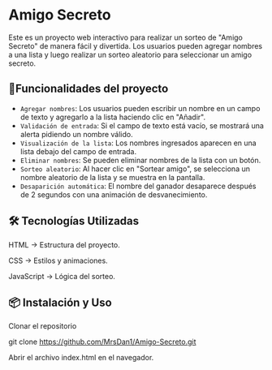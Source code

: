 # Amigo Secreto 

Este es un proyecto web interactivo para realizar un sorteo de "Amigo Secreto" de manera fácil y divertida. Los usuarios pueden agregar nombres a una lista y luego realizar un sorteo aleatorio para seleccionar un amigo secreto.

## :hammer:Funcionalidades del proyecto

- `Agregar nombres`: Los usuarios pueden escribir un nombre en un campo de texto y agregarlo a la lista haciendo clic en "Añadir".
- `Validación de entrada`: Si el campo de texto está vacío, se mostrará una alerta pidiendo un nombre válido.
- `Visualización de la lista`: Los nombres ingresados aparecen en una lista debajo del campo de entrada.
- `Eliminar nombres`: Se pueden eliminar nombres de la lista con un botón.
- `Sorteo aleatorio`: Al hacer clic en "Sortear amigo", se selecciona un nombre aleatorio de la lista y se muestra en la pantalla.
- `Desaparición automática`: El nombre del ganador desaparece después de 2 segundos con una animación de desvanecimiento.


## 🛠️ Tecnologías Utilizadas

HTML → Estructura del proyecto.

CSS → Estilos y animaciones.

JavaScript → Lógica del sorteo.

## 📦 Instalación y Uso

Clonar el repositorio

 git clone https://github.com/MrsDan1/Amigo-Secreto.git

Abrir el archivo index.html en el navegador.
